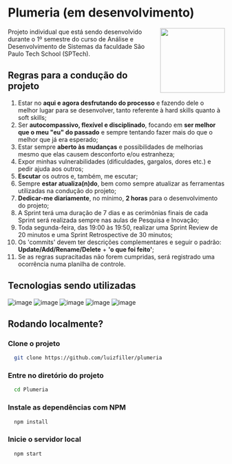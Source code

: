 # Plumeria (em desenvolvimento)
<img align='right' src="https://cdn-icons-png.flaticon.com/512/8116/8116918.png" width="150px">

Projeto individual que está sendo desenvolvido durante o 1º semestre do curso de Análise e Desenvolvimento de Sistemas da faculdade São Paulo Tech School (SPTech).

## Regras para a condução do projeto
1. Estar no **aqui e agora desfrutando do processo** e fazendo dele o melhor lugar para se desenvolver, tanto referente à hard skills quanto à soft skills;
2. Ser **autocompassivo, flexível e disciplinado**, focando em **ser melhor que o meu "eu" do passado** e sempre tentando fazer mais do que o melhor que já era esperado;
3. Estar sempre **aberto às mudanças** e possibilidades de melhorias mesmo que elas causem desconforto e/ou estranheza;
4. Expor minhas vulnerabilidades (dificuldades, gargalos, dores etc.) e pedir ajuda aos outros;
5. **Escutar** os outros e, também, me escutar;
8. Sempre **estar atualiza(n)do**, bem como sempre atualizar as ferramentas utilizadas na condução do projeto;
10. **Dedicar-me diariamente**, no mínimo, **2 horas** para o desenvolvimento do projeto;
11. A Sprint terá uma duração de 7 dias e as cerimônias finais de cada Sprint será realizada sempre nas aulas de Pesquisa e Inovação;
12. Toda segunda-feira, das 19:00 às 19:50, realizar uma Sprint Review de 20 minutos e uma Sprint Retrospective de 30 minutos;  
13. Os 'commits' devem ter descrições complementares e seguir o padrão: **Update/Add/Rename/Delete** + **'o que foi feito'**;
14. Se as regras supracitadas não forem cumpridas, será registrado uma ocorrência numa planilha de controle.

## Tecnologias sendo utilizadas
![image](https://img.shields.io/badge/HTML5-E34F26?style=for-the-badge&logo=html5&logoColor=white)
![image](https://img.shields.io/badge/CSS3-1572B6?style=for-the-badge&logo=css3&logoColor=white)
![image](https://img.shields.io/badge/JavaScript-F7DF1E?style=for-the-badge&logo=javascript&logoColor=black)
![image](https://img.shields.io/badge/Node.js-43853D?style=for-the-badge&logo=node.js&logoColor=white)
![image](https://img.shields.io/badge/MySQL-005C84?style=for-the-badge&logo=mysql&logoColor=white)

## Rodando localmente?
### Clone o projeto

```bash
  git clone https://github.com/luizfiller/plumeria
```

### Entre no diretório do projeto

```bash
  cd Plumeria
```

### Instale as dependências com NPM

```bash
  npm install
```

### Inicie o servidor local

```bash
  npm start
```